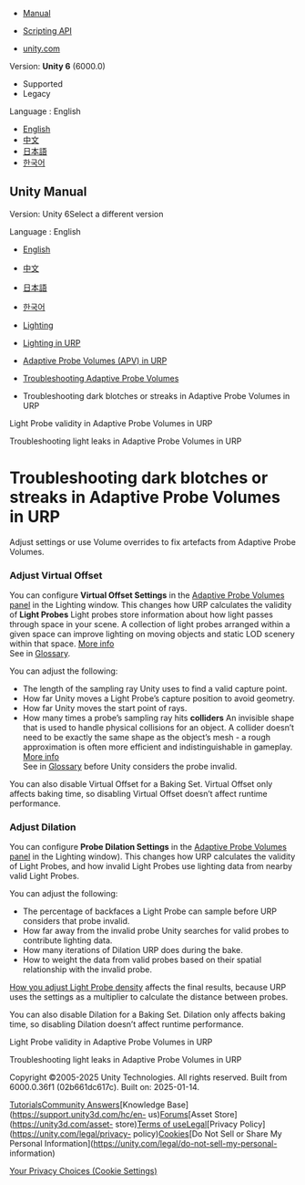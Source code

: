 [](https://docs.unity3d.com)

  * [Manual](../Manual/index.html)
  * [Scripting API](../ScriptReference/index.html)

  * [unity.com](https://unity.com/)

Version: **Unity 6** (6000.0)

  * Supported
  * Legacy

Language : English

  * [English](/Manual/urp/probevolumes-troubleshoot-artefacts.html)
  * [中文](/cn/current/Manual/urp/probevolumes-troubleshoot-artefacts.html)
  * [日本語](/ja/current/Manual/urp/probevolumes-troubleshoot-artefacts.html)
  * [한국어](/kr/current/Manual/urp/probevolumes-troubleshoot-artefacts.html)

[](https://docs.unity3d.com)

## Unity Manual

Version: Unity 6Select a different version

Language : English

  * [English](/Manual/urp/probevolumes-troubleshoot-artefacts.html)
  * [中文](/cn/current/Manual/urp/probevolumes-troubleshoot-artefacts.html)
  * [日本語](/ja/current/Manual/urp/probevolumes-troubleshoot-artefacts.html)
  * [한국어](/kr/current/Manual/urp/probevolumes-troubleshoot-artefacts.html)

  * [Lighting](../LightingOverview.html)
  * [Lighting in URP](../urp/lighting-landing.html)
  * [Adaptive Probe Volumes (APV) in URP](../urp/probevolumes.html)
  * [Troubleshooting Adaptive Probe Volumes](../urp/probevolumes-fixissues.html)
  * Troubleshooting dark blotches or streaks in Adaptive Probe Volumes in URP

[](../urp/probevolumes-light-probe-validity.html)

Light Probe validity in Adaptive Probe Volumes in URP

[](../urp/probevolumes-troubleshoot-light-leaks.html)

Troubleshooting light leaks in Adaptive Probe Volumes in URP

# Troubleshooting dark blotches or streaks in Adaptive Probe Volumes in URP

Adjust settings or use Volume overrides to fix artefacts from Adaptive Probe
Volumes.

### Adjust Virtual Offset

You can configure **Virtual Offset Settings** in the [Adaptive Probe Volumes
panel](probevolumes-lighting-panel-reference.html) in the Lighting window.
This changes how URP calculates the validity of **Light Probes** Light probes
store information about how light passes through space in your scene. A
collection of light probes arranged within a given space can improve lighting
on moving objects and static LOD scenery within that space. [More
info](../LightProbes.html)  
See in [Glossary](../Glossary.html#LightProbe).

You can adjust the following:

  * The length of the sampling ray Unity uses to find a valid capture point.
  * How far Unity moves a Light Probe’s capture position to avoid geometry.
  * How far Unity moves the start point of rays.
  * How many times a probe’s sampling ray hits **colliders** An invisible shape that is used to handle physical collisions for an object. A collider doesn’t need to be exactly the same shape as the object’s mesh - a rough approximation is often more efficient and indistinguishable in gameplay. [More info](../CollidersOverview.html)  
See in [Glossary](../Glossary.html#Collider) before Unity considers the probe
invalid.

You can also disable Virtual Offset for a Baking Set. Virtual Offset only
affects baking time, so disabling Virtual Offset doesn’t affect runtime
performance.

### Adjust Dilation

You can configure **Probe Dilation Settings** in the [Adaptive Probe Volumes
panel](probevolumes-lighting-panel-reference.html) in the Lighting window).
This changes how URP calculates the validity of Light Probes, and how invalid
Light Probes use lighting data from nearby valid Light Probes.

You can adjust the following:

  * The percentage of backfaces a Light Probe can sample before URP considers that probe invalid.
  * How far away from the invalid probe Unity searches for valid probes to contribute lighting data.
  * How many iterations of Dilation URP does during the bake.
  * How to weight the data from valid probes based on their spatial relationship with the invalid probe.

[How you adjust Light Probe density](probevolumes-changedensity.html) affects
the final results, because URP uses the settings as a multiplier to calculate
the distance between probes.

You can also disable Dilation for a Baking Set. Dilation only affects baking
time, so disabling Dilation doesn’t affect runtime performance.

[](../urp/probevolumes-light-probe-validity.html)

Light Probe validity in Adaptive Probe Volumes in URP

[](../urp/probevolumes-troubleshoot-light-leaks.html)

Troubleshooting light leaks in Adaptive Probe Volumes in URP

Copyright ©2005-2025 Unity Technologies. All rights reserved. Built from
6000.0.36f1 (02b661dc617c). Built on: 2025-01-14.

[Tutorials](https://learn.unity.com/)[Community
Answers](https://answers.unity3d.com)[Knowledge
Base](https://support.unity3d.com/hc/en-
us)[Forums](https://forum.unity3d.com)[Asset Store](https://unity3d.com/asset-
store)[Terms of
use](https://docs.unity3d.com/Manual/TermsOfUse.html)[Legal](https://unity.com/legal)[Privacy
Policy](https://unity.com/legal/privacy-
policy)[Cookies](https://unity.com/legal/cookie-policy)[Do Not Sell or Share
My Personal Information](https://unity.com/legal/do-not-sell-my-personal-
information)

[Your Privacy Choices (Cookie Settings)](javascript:void\(0\);)

